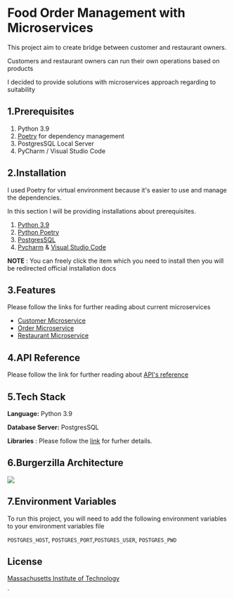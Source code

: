 
# Food Order Management with Microservices

This project aim to create bridge between customer and restaurant owners. 

Customers and restaurant owners can run their own operations based on products 

I decided to provide solutions with microservices approach regarding to suitability

## 1.Prerequisites
1. Python 3.9 
2. [Poetry](https://python-poetry.org/)  for dependency management
3. PostgresSQL Local Server
4. PyCharm / Visual Studio Code

## 2.Installation

I used Poetry for virtual environment because it's easier to use and manage the dependencies.

In this section I will be providing installations about prerequisites. 

1. [Python 3.9](https://python.org/)
2. [Python Poetry](https://python-poetry.org/docs/)
3. [PostgresSQL](https://www.postgresql.org/)
4. [Pycharm](https://www.jetbrains.com/pycharm/) & [Visual Studio Code](https://code.visualstudio.com/)

**NOTE** : You can freely click the item which you need to install then you will be redirected official installation docs

## 3.Features
Please follow the links for further reading about current microservices
- [Customer Microservice](1_customer_service/README.md)
- [Order Microservice](2_order_service/README.md)
- [Restaurant Microservice](3_restaurant_service/README.md)

## 4.API Reference
Please follow the link for further reading about [API's reference](4_project_docs/burgerzilla_api_reference.md)

## 5.Tech Stack
**Language:** Python 3.9 

**Database Server:** PostgresSQL

**Libraries** : Please follow the [link](4_project_docs/burgerzilla_libraries_reference.md) for furher details.


## 6.Burgerzilla Architecture
![](4_project_docs/images/burgerzilla_architectrue.jpg)


## 7.Environment Variables

To run this project, you will need to add the following environment variables to your environment variables file

`POSTGRES_HOST`, `POSTGRES_PORT`,`POSTGRES_USER`,  `POSTGRES_PWD`








## License

[Massachusetts Institute of Technology](https://choosealicense.com/licenses/mit/)

`